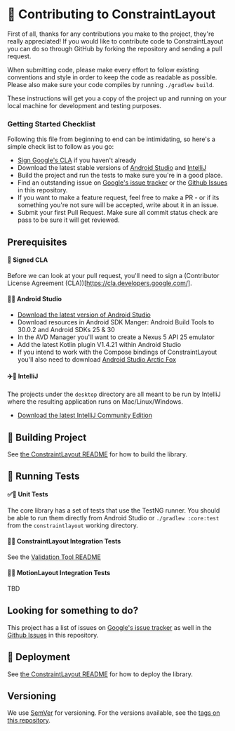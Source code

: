 # 👋 Contributing to ConstraintLayout

First of all, thanks for any contributions you make to the project, they're really appreciated! If you would like to contribute code to ConstraintLayout you can do so through GitHub by forking the repository and sending a pull request.

When submitting code, please make every effort to follow existing conventions and style in order to keep the code as readable as possible. Please also make sure your code compiles by running `./gradlew build`.

These instructions will get you a copy of the project up and running on your local machine for development and testing purposes.

### Getting Started Checklist

Following this file from beginning to end can be intimidating, so here's a simple check list to follow as you go:

* [Sign Google's CLA](https://cla.developers.google.com/) if you haven't already
* Download the latest stable versions of [Android Studio](https://developer.android.com/studio) and [IntelliJ](https://www.jetbrains.com/idea/download/)
* Build the project and run the tests to make sure you're in a good place.
* Find an outstanding issue on [Google's issue tracker](https://issuetracker.google.com/issues?q=componentid:323867%20status:open) or the [Github Issues](https://github.com/androidx/constraintlayout/issues) in this repository.
* If you want to make a feature request, feel free to make a PR - or if its something you're not sure will be accepted, write about it in an issue.
* Submit your first Pull Request. Make sure all commit status check are pass to be sure it will get reviewed.

## Prerequisites

#### 📝 Signed CLA

Before we can look at your pull request, you'll need to sign a (Contributor License Agreement (CLA))[https://cla.developers.google.com/].

#### 🦾🤖 Android Studio

* [Download the latest version of Android Studio](https://developer.android.com/studio)
* Download resources in Android SDK Manger: Android Build Tools to 30.0.2 and Android SDKs 25 & 30
* In the AVD Manager you'll want to create a Nexus 5 API 25 emulator
* Add the latest Kotlin plugin V1.4.21 within Android Studio
* If you intend to work with the Compose bindings of ConstraintLayout you'll also need to download [Android Studio Arctic Fox](https://developer.android.com/studio/preview)

#### ✈️🧠 IntelliJ

The projects under the `desktop` directory are all meant to be run by IntelliJ where the resulting application runs on Mac/Linux/Windows.

* [Download the latest IntelliJ Community Edition](https://www.jetbrains.com/idea/download/)

## 🔨 Building Project

See [the ConstraintLayout README](constraintlayout/README.md) for how to build the library.

## 🧪 Running Tests

#### ✅🔬 Unit Tests

The core library has a set of tests that use the TestNG runner. You should be able to run them directly from Android Studio or `./gradlew :core:test` from the `constraintlayout` working directory.

#### 📱🔬 ConstraintLayout Integration Tests

See the [Validation Tool README](desktop/ValidationTool/README.md)

#### 💫🔬 MotionLayout Integration Tests

TBD

## Looking for something to do?

This project has a list of issues on [Google's issue tracker](https://issuetracker.google.com/issues?q=componentid:323867%20status:open) as well in the [Github Issues](https://github.com/androidx/constraintlayout/issues) in this repository.

## 🚀 Deployment

See [the ConstraintLayout README](constraintlayout/README.md) for how to deploy the library.

## Versioning

We use [SemVer](http://semver.org/) for versioning. For the versions available, see the [tags on this repository](https://github.com/your/project/tags). 
